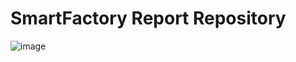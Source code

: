 # SmartFactory Report Repository
![image](https://github.com/iasos2/SmartFactory/assets/173775973/4c1b110d-b12f-4ed0-8b58-7af2746482fe)
